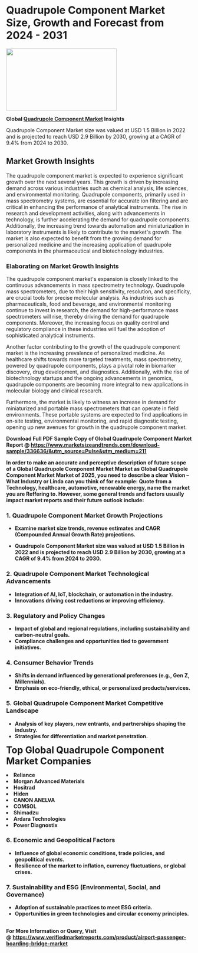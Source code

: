 <H1>Quadrupole Component Market Size, Growth and Forecast from 2024 - 2031</H1><img class="aligncenter size-medium wp-image-584254" src="https://thirdeyenews.in/wp-content/uploads/2024/09/Global-Market-Research-300x168.jpeg" alt="" width="300" height="168" /><p><strong>Global&nbsp;<a href="https://www.marketsizeandtrends.com/download-sample/336636/&amp;utm_source=Pulse&amp;utm_medium=211">Quadrupole Component Market</a> Insights</strong></p><p>Quadrupole Component Market size was valued at USD 1.5 Billion in 2022 and is projected to reach USD 2.9 Billion by 2030, growing at a CAGR of 9.4% from 2024 to 2030.</p><p><h2>Market Growth Insights</h2> <p>The quadrupole component market is expected to experience significant growth over the next several years. This growth is driven by increasing demand across various industries such as chemical analysis, life sciences, and environmental monitoring. Quadrupole components, primarily used in mass spectrometry systems, are essential for accurate ion filtering and are critical in enhancing the performance of analytical instruments. The rise in research and development activities, along with advancements in technology, is further accelerating the demand for quadrupole components. Additionally, the increasing trend towards automation and miniaturization in laboratory instruments is likely to contribute to the market's growth. The market is also expected to benefit from the growing demand for personalized medicine and the increasing application of quadrupole components in the pharmaceutical and biotechnology industries.</p> <p><strong></strong></p> <h3>Elaborating on Market Growth Insights</h3> <p>The quadrupole component market's expansion is closely linked to the continuous advancements in mass spectrometry technology. Quadrupole mass spectrometers, due to their high sensitivity, resolution, and specificity, are crucial tools for precise molecular analysis. As industries such as pharmaceuticals, food and beverage, and environmental monitoring continue to invest in research, the demand for high-performance mass spectrometers will rise, thereby driving the demand for quadrupole components. Moreover, the increasing focus on quality control and regulatory compliance in these industries will fuel the adoption of sophisticated analytical instruments.</p> <p>Another factor contributing to the growth of the quadrupole component market is the increasing prevalence of personalized medicine. As healthcare shifts towards more targeted treatments, mass spectrometry, powered by quadrupole components, plays a pivotal role in biomarker discovery, drug development, and diagnostics. Additionally, with the rise of biotechnology startups and the ongoing advancements in genomics, quadrupole components are becoming more integral to new applications in molecular biology and clinical research.</p> <p>Furthermore, the market is likely to witness an increase in demand for miniaturized and portable mass spectrometers that can operate in field environments. These portable systems are expected to find applications in on-site testing, environmental monitoring, and rapid diagnostic testing, opening up new avenues for growth in the quadrupole component market.</p> <p><strong></p><p><span class=""><strong>Download Full PDF Sample Copy of Global Quadrupole Component Market Report</strong> @ <a href="https://www.marketsizeandtrends.com/download-sample/336636/&amp;utm_source=Pulse&amp;utm_medium=211" target="_blank">https://www.marketsizeandtrends.com/download-sample/336636/&amp;utm_source=Pulse&amp;utm_medium=211</a></span></p><p>In order to make an accurate and perceptive description of future scope of a Global&nbsp;Quadrupole Component Market Market as Global&nbsp;Quadrupole Component Market Market of 2025, you need to describe a clear Vision &ndash; What Industry or Linda can you think of for example: Quote from a Technology, healthcare, automotive, renewable energy, name the market you are Reffering to. However, some general trends and factors usually impact market reports and their future outlook include:</p><h3>1.&nbsp;<strong>Quadrupole Component Market Growth Projections</strong></h3><ul><li>Examine market size trends, revenue estimates and CAGR (Compounded Annual Growth Rate) projections.</li><li><p>Quadrupole Component Market size was valued at USD 1.5 Billion in 2022 and is projected to reach USD 2.9 Billion by 2030, growing at a CAGR of 9.4% from 2024 to 2030.</p></li></ul><h3>2.&nbsp;<strong>Quadrupole Component Market Technological Advancements</strong></h3><ul><li>Integration of AI, IoT, blockchain, or automation in the industry.</li><li>Innovations driving cost reductions or improving efficiency.</li></ul><h3>3.&nbsp;<strong>Regulatory and Policy Changes</strong></h3><ul><li>Impact of global and regional regulations, including sustainability and carbon-neutral goals.</li><li>Compliance challenges and opportunities tied to government initiatives.</li></ul><h3>4.&nbsp;<strong>Consumer Behavior Trends</strong></h3><ul><li>Shifts in demand influenced by generational preferences (e.g., Gen Z, Millennials).</li><li>Emphasis on eco-friendly, ethical, or personalized products/services.</li></ul><h3>5.&nbsp;<strong>Global Quadrupole Component Market Competitive Landscape</strong></h3><ul><li>Analysis of key players, new entrants, and partnerships shaping the industry.</li><li>Strategies for differentiation and market penetration.</li></ul><p data-pm-slice="1 1 []"><span style="color: inherit; font-family: inherit; font-size: 25px;">Top Global Quadrupole Component Market Companies</span></p><div class="" data-test-id=""><p><li>Reliance</li><li> Morgan Advanced Materials</li><li> Hositrad</li><li> Hiden</li><li> CANON ANELVA</li><li> COMSOL</li><li> Shimadzu</li><li> Ardara Technologies</li><li> Power Diagnostix</li></p></div><h3>6.&nbsp;<strong>Economic and Geopolitical Factors</strong></h3><ul><li>Influence of global economic conditions, trade policies, and geopolitical events.</li><li>Resilience of the market to inflation, currency fluctuations, or global crises.</li></ul><h3>7.&nbsp;<strong>Sustainability and ESG (Environmental, Social, and Governance)</strong></h3><ul><li>Adoption of sustainable practices to meet ESG criteria.</li><li>Opportunities in green technologies and circular economy principles.</li></ul><h2><strong style="font-size: 14px;">For More Information or Query, Visit @&nbsp;</strong><a style="background-color: #ffffff; font-size: 14px;" href="https://www.marketsizeandtrends.com/report/quadrupole-component-market/" target="_blank">https://www.verifiedmarketreports.com/product/airport-passenger-boarding-bridge-market</a></h2>
